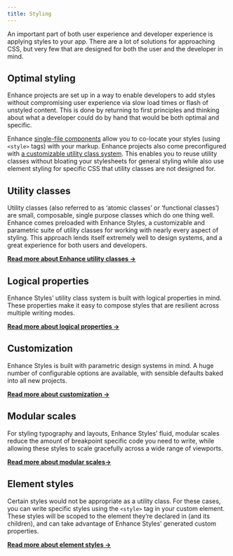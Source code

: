 ```yaml
---
title: Styling
---
```


An important part of both user experience and developer experience is applying styles to your app.
There are a lot of solutions for approaching CSS, but very few that are designed for both the user and the developer in mind.

## Optimal styling

Enhance projects are set up in a way to enable developers to add styles without compromising user experience via slow load times or flash of unstyled content.
This is done by returning to first principles and thinking about what a developer could do by hand that would be both optimal and specific.

Enhance [single-file components](/docs/learn/concepts/single-file-components) allow you to co-locate your styles (using `<style>` tags) with your markup.
Enhance projects also come preconfigured with [a customizable utility class system](/docs/learn/concepts/styling/utility-classes).
This enables you to reuse utility classes without bloating your stylesheets for general styling while also use element styling for specific CSS that utility classes are not designed for.

## Utility classes

Utility classes (also referred to as ‘atomic classes’ or ‘functional classes’) are small, composable, single purpose classes which do one thing well. Enhance comes preloaded with Enhance Styles, a customizable and parametric suite of utility classes for working with nearly every aspect of styling. This approach lends itself extremely well to design systems, and a great experience for both users and developers.

<doc-callout level="none" mark="🖍️">

**[Read more about Enhance utility classes →](/docs/learn/concepts/styling/utility-classes)**

</doc-callout>

## Logical properties

Enhance Styles’ utility class system is built with logical properties in mind. These properties make it easy to compose styles that are resilient across multiple writing modes.

<doc-callout level="none" mark="🔀">

**[Read more about logical properties →](/docs/learn/concepts/styling/logical-properties)**

</doc-callout>

## Customization

Enhance Styles is built with parametric design systems in mind. A huge number of configurable options are available, with sensible defaults baked into all new projects.

<doc-callout level="none" mark="🎛️">

**[Read more about customization →](/docs/learn/concepts/styling/customization)**

</doc-callout>

## Modular scales

For styling typography and layouts, Enhance Styles’ fluid, modular scales reduce the amount of breakpoint specific code you need to write, while allowing these styles to scale gracefully across a wide range of viewports.

<doc-callout level="none" mark="📏">

**[Read more about modular scales→](/docs/learn/concepts/styling/modular-scales)**

</doc-callout>

## Element styles

Certain styles would not be appropriate as a utility class. For these cases, you can write specific styles using the `<style>` tag in your custom element. These styles will be scoped to the element they’re declared in (and its children), and can take advantage of Enhance Styles’ generated custom properties.

<doc-callout level="none" mark="🎨">

**[Read more about element styles →](/docs/learn/concepts/styling/element-styles)**

</doc-callout>
